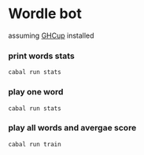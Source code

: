 # Wordle bot

assuming [GHCup](https://www.haskell.org/ghcup/) installed

### print words stats
```
cabal run stats
```

### play one word
```
cabal run stats
```

### play all words and avergae score
```
cabal run train
```
